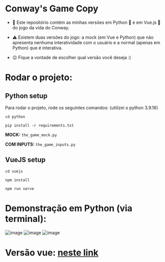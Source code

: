 # Conway's Game Copy

- 📂 Este repositório contém as minhas versões em Python 🐍 e em Vue.js 👀 do jogo da vida do Conway. 

- ⚠️ Existem duas versões do jogo: a mock (em Vue e Python) que não apresenta nenhuma interatividade com o usuário e a normal (apenas em Python) que é interativa. 

- 😉 Fique a vontade de escolher qual versão você deseja :) 

# Rodar o projeto:

## Python setup
Para rodar o projeto, rode os seguintes comandos: (utilizei o python 3.9.16)


`cd python`

`pip install -r requirements.txt`

**MOCK:**
`the_game_mock.py`

**COM INPUTS:**
`the_game_inputs.py`

## VueJS setup

`cd vuejs`

`npm install`

`npm run serve`

# Demonstração em Python (via terminal):
![image](https://user-images.githubusercontent.com/103593286/211065434-ac0e414e-3bf2-474e-8077-ac15e4484cd8.png) ![image](https://user-images.githubusercontent.com/103593286/211065460-ba7c4124-8521-4355-9f78-f40d1169ee0a.png) ![image](https://user-images.githubusercontent.com/103593286/211065521-5db54c44-efe6-44cd-86f3-ff42b563fab4.png)

# Versão vue: [neste link](https://ovictorprata.github.io/john-conways-the-game-of-life/)

